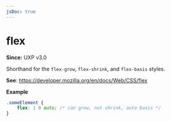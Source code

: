 ```yaml
---
jsDoc: true
---
```

# flex

**Since:** UXP v3.0

Shorthand for the `flex-grow`, `flex-shrink`, and `flex-basis` styles.

**See**: https://developer.mozilla.org/en/docs/Web/CSS/flex

**Example**

```css
.someElement {
    flex: 1 0 auto; /* can grow, not shrink, auto basis */
}
```